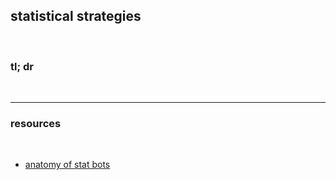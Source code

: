 ## statistical strategies

<br>

### tl; dr





<br>

---

### resources

<br>

* [anatomy of stat bots](https://github.com/go-outside-labs/mev-toolkit/blob/main/MEV_searchers/bots/stat-arbers.md)
